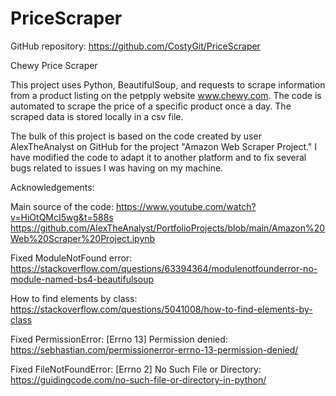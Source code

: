 # PriceScraper

GitHub repository: https://github.com/CostyGit/PriceScraper

Chewy Price Scraper

This project uses Python, BeautifulSoup, and requests to scrape information from a product listing on the petpply website www.chewy.com. The code is automated to scrape the price of a specific product once a day. The scraped data is stored locally in a csv file.

The bulk of this project is based on the code created by user AlexTheAnalyst on GitHub for the project "Amazon Web Scraper Project." I have modified the code to adapt it to another platform and to fix several bugs related to issues I was having on my machine.


Acknowledgements:

Main source of the code:
https://www.youtube.com/watch?v=HiOtQMcI5wg&t=588s
https://github.com/AlexTheAnalyst/PortfolioProjects/blob/main/Amazon%20Web%20Scraper%20Project.ipynb 

Fixed ModuleNotFound error:
https://stackoverflow.com/questions/63394364/modulenotfounderror-no-module-named-bs4-beautifulsoup 

How to find elements by class:
https://stackoverflow.com/questions/5041008/how-to-find-elements-by-class

Fixed PermissionError: [Errno 13] Permission denied:
https://sebhastian.com/permissionerror-errno-13-permission-denied/

Fixed FileNotFoundError: [Errno 2] No Such File or Directory:
https://guidingcode.com/no-such-file-or-directory-in-python/
